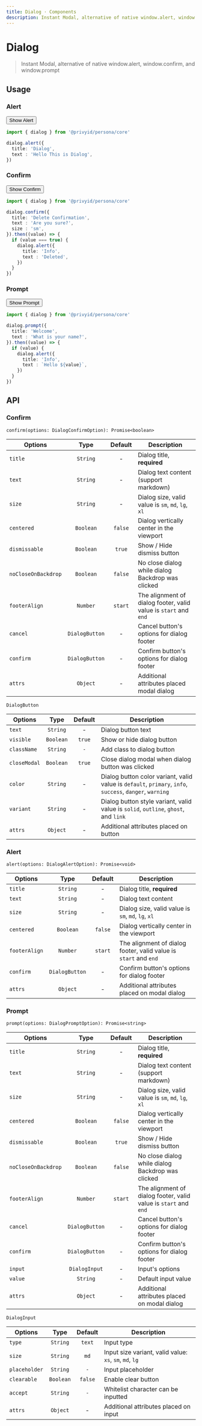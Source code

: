 ```yaml
---
title: Dialog · Components
description: Instant Modal, alternative of native window.alert, window.confirm, and window.prompt
---
```


<script setup>
  import Button from '../button/Button.vue'
  import * as dialog from '.'

  function example1 () {
    dialog.alert({
      title: 'Dialog',
      text : 'Hello This is Dialog',
    })
  }

  function example2 () {
    dialog.confirm({
      title: 'Delete Confirmation',
      text : 'Are you sure?',
    }).then((value) => {
      if (value === true) {
        dialog.alert({
          title: 'Info',
          text : 'Deleted',
        })
      }
    })
  }

  function example3 () {
    dialog.prompt({
      title: 'Welcome',
      text : 'What is your name?',
    }).then((value) => {
      if (value) {
        dialog.alert({
          title: 'Info',
          text : `Hello ${value}`,
        })
      }
    })
  }
</script>

# Dialog

> Instant Modal, alternative of native window.alert, window.confirm, and window.prompt

## Usage

### Alert

<div class="flex mt-5">
  <Button @click="example1" color="info">Show Alert</Button>
</div>

```ts
import { dialog } from '@privyid/persona/core'

dialog.alert({
  title: 'Dialog',
  text : 'Hello This is Dialog',
})
```

### Confirm

<div class="flex mt-5">
  <Button @click="example2" color="info">Show Confirm</Button>
</div>

```ts
import { dialog } from '@privyid/persona/core'

dialog.confirm({
  title: 'Delete Confirmation',
  text : 'Are you sure?',
  size : 'sm',
}).then((value) => {
  if (value === true) {
    dialog.alert({
      title: 'Info',
      text : 'Deleted',
    })
  }
})
```

### Prompt

<div class="flex mt-5">
  <Button @click="example3" color="info">Show Prompt</Button>
</div>

```ts
import { dialog } from '@privyid/persona/core'

dialog.prompt({
  title: 'Welcome',
  text : 'What is your name?',
}).then((value) => {
  if (value) {
    dialog.alert({
      title: 'Info',
      text : `Hello ${value}`,
    })
  }
})
```


## API

### Confirm

`confirm(options: DialogConfirmOption): Promise<boolean>`

| Options             |      Type      | Default | Description                                                      |
|---------------------|:--------------:|:-------:|------------------------------------------------------------------|
| `title`             |    `String`    |    -    | Dialog title, **required**                                       |
| `text`              |    `String`    |    -    | Dialog text content (support markdown)                           |
| `size`              |    `String`    |    -    | Dialog size, valid value is `sm`, `md`, `lg`, `xl`               |
| `centered`          |   `Boolean`    | `false` | Dialog vertically center in the viewport                         |
| `dismissable`       |   `Boolean`    | `true`  | Show / Hide dismiss button                                       |
| `noCloseOnBackdrop` |   `Boolean`    | `false` | No close dialog while dialog Backdrop was clicked                |
| `footerAlign`       |    `Number`    | `start` | The alignment of dialog footer, valid value is `start` and `end` |
| `cancel`            | `DialogButton` |    -    | Cancel button's options for dialog footer                        |
| `confirm`           | `DialogButton` |    -    | Confirm button's options for dialog footer                       |
| `attrs`             |    `Object`    |    -    | Additional attributes placed modal dialog                        |

`DialogButton`

| Options      |   Type    | Default | Description                                                                                              |
|--------------|:---------:|:-------:|----------------------------------------------------------------------------------------------------------|
| `text`       | `String`  |    -    | Dialog button text                                                                                       |
| `visible`    | `Boolean` | `true`  | Show or hide dialog button                                                                               |
| `className`  | `String`  |   `-`   | Add class to dialog button                                                                               |
| `closeModal` | `Boolean` | `true`  | Close dialog modal when dialog button was clicked                                                        |
| `color`      | `String`  |    -    | Dialog button color variant, valid value is `default`, `primary`, `info`, `success`, `danger`, `warning` |
| `variant`    | `String`  |    -    | Dialog button style variant, valid value is `solid`, `outline`, `ghost`, and `link`                      |
| `attrs`      | `Object`  |    -    | Additional attributes placed on button                                                                   |

### Alert

`alert(options: DialogAlertOption): Promise<void>`

| Options       |      Type      | Default | Description                                                      |
|---------------|:--------------:|:-------:|------------------------------------------------------------------|
| `title`       |    `String`    |    -    | Dialog title, **required**                                       |
| `text`        |    `String`    |    -    | Dialog text content                                              |
| `size`        |    `String`    |    -    | Dialog size, valid value is `sm`, `md`, `lg`, `xl`               |
| `centered`    |   `Boolean`    | `false` | Dialog vertically center in the viewport                         |
| `footerAlign` |    `Number`    | `start` | The alignment of dialog footer, valid value is `start` and `end` |
| `confirm`     | `DialogButton` |    -    | Confirm button's options for dialog footer                       |
| `attrs`       |    `Object`    |    -    | Additional attributes placed on modal dialog                     |

### Prompt

`prompt(options: DialogPromptOption): Promise<string>`

| Options             |      Type      | Default | Description                                                      |
|---------------------|:--------------:|:-------:|------------------------------------------------------------------|
| `title`             |    `String`    |    -    | Dialog title, **required**                                       |
| `text`              |    `String`    |    -    | Dialog text content (support markdown)                           |
| `size`              |    `String`    |    -    | Dialog size, valid value is `sm`, `md`, `lg`, `xl`               |
| `centered`          |   `Boolean`    | `false` | Dialog vertically center in the viewport                         |
| `dismissable`       |   `Boolean`    | `true`  | Show / Hide dismiss button                                       |
| `noCloseOnBackdrop` |   `Boolean`    | `false` | No close dialog while dialog Backdrop was clicked                |
| `footerAlign`       |    `Number`    | `start` | The alignment of dialog footer, valid value is `start` and `end` |
| `cancel`            | `DialogButton` |    -    | Cancel button's options for dialog footer                        |
| `confirm`           | `DialogButton` |    -    | Confirm button's options for dialog footer                       |
| `input`             | `DialogInput`  |    -    | Input's options                                                  |
| `value`             |    `String`    |    -    | Default input value                                              |
| `attrs`             |    `Object`    |    -    | Additional attributes placed on modal dialog                     |

`DialogInput`

| Options       |   Type    | Default | Description                                             |
|---------------|:---------:|:-------:|---------------------------------------------------------|
| `type`        | `String`  | `text`  | Input type                                              |
| `size`        | `String`  |  `md`   | Input size variant, valid value: `xs`, `sm`, `md`, `lg` |
| `placeholder` | `String`  |   `-`   | Input placeholder                                       |
| `clearable`   | `Boolean` | `false` | Enable clear button                                     |
| `accept`      | `String`  |   `-`   | Whitelist character can be inputted                     |
| `attrs`       | `Object`  |    -    | Additional attributes placed on input                   |

